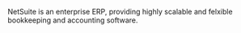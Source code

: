 NetSuite is an enterprise ERP, providing highly scalable and felxible bookkeeping and accounting software.